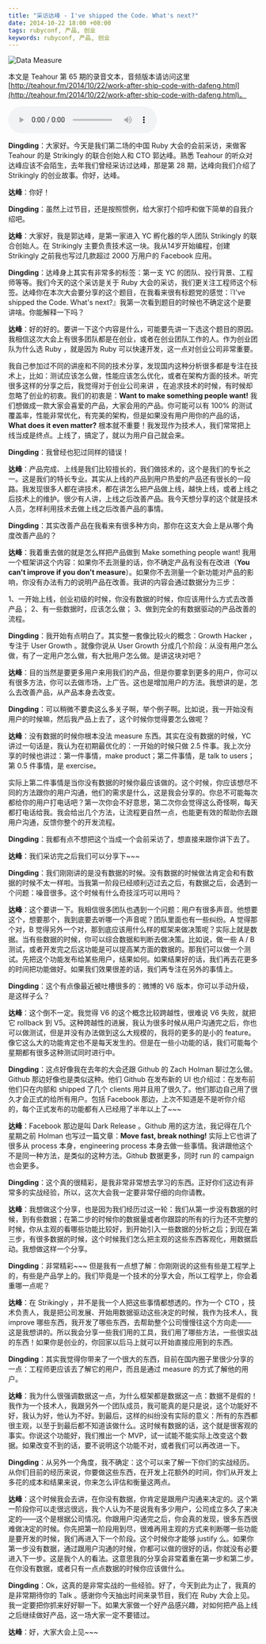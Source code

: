 ```yaml
---
title: "采访达峰 - I've shipped the Code. What's next?"
date: 2014-10-22 18:00 +08:00
tags: rubyconf, 产品, 创业
keywords: rubyconf, 产品, 创业
---
```


![Data Measure](rcc2014-dafeng/data-measure.jpg)

本文是 Teahour 第 65 期的录音文本，音频版本请访问这里 [http://teahour.fm/2014/10/22/work-after-ship-code-with-dafeng.html](http://teahour.fm/2014/10/22/work-after-ship-code-with-dafeng.html)。

<audio controls name="media">
  <source src="http://screencasts.b0.upaiyun.com/podcasts/teahour_episode_65.m4a" type="audio/mpeg">
</audio>

**Dingding**：大家好。今天是我们第二场的中国 Ruby 大会的会前采访，来做客 Teahour 的是 Strikingly 的联合创始人和 CTO 郭达峰。熟悉 Teahour 的听众对达峰应该不会陌生，去年我们曾经采访过达峰，那是第 28 期，达峰向我们介绍了 Strikingly 的创业故事。你好，达峰。

**达峰**：你好！

**Dingding**：虽然上过节目，还是按照惯例，给大家打个招呼和做下简单的自我介绍吧。

**达峰**：大家好，我是郭达峰，是第一家进入 YC 孵化器的华人团队 Strikingly 的联合创始人。在 Strikingly 主要负责技术这一块。我从14岁开始编程，创建 Strikingly 之前我也写过几款超过 2000 万用户的 Facebook 应用。

**Dingding**：达峰身上其实有非常多的标签：第一支 YC 的团队、投行背景、工程师等等。我们今天的这个采访是关于 Ruby 大会的采访，我们更关注工程师这个标签。达峰你在本次大会要分享的这个题目，在我看来很有标题党的感觉：『I've shipped the Code. What's next?』我第一次看到题目的时候也不确定这个是要讲啥。你能解释一下吗？

**达峰**：好的好的。要讲一下这个内容是什么，可能要先讲一下选这个题目的原因。我相信这次大会上有很多团队都是在创业，或者在创业团队工作的人。作为创业团队为什么选 Ruby ，就是因为 Ruby 可以快速开发，这一点对创业公司非常重要。

我自己参加过不同的讲座和不同的技术分享，发现国内这种分析很多都是专注在技术上，比如：测试应该怎么做，性能应该怎么优化，或者在架构方面的技术。听完很多这样的分享之后，我觉得对于创业公司来讲 ，在追求技术的时候，有时候却忽略了创业的初衷。我们的初衷是：**Want to make something people want!** 我们想做成一款大家会喜爱的产品，大家会用的产品。你可能可以有 100% 的测试覆盖率，性能非常优化，有完美的架构，但是如果没有用户用你的产品的话，**What does it even matter?** 根本就不重要！我发现作为技术人，我们常常把上线当成是终点。上线了，搞定了，就以为用户自己就会来。

**Dingding**：我曾经也犯过同样的错误！

**达峰**：产品完成、上线是我们比较擅长的，我们做技术的，这个是我们的专长之一。这是我们的特长专业。其实从上线的产品到用户热爱的产品还有很长的一段路。我发现很多人都在讲技术，都在讲怎么把产品做上线，越快上线，或者上线之后技术上的维护。很少有人讲，上线之后改善产品。我今天想分享的这个就是技术人员，怎样利用技术去做上线之后改善产品的事情。

**Dingding**：其实改善产品在我看来有很多种方向，那你在这支大会上是从哪个角度改善产品的？

**达峰**：我着重去做的就是怎么样把产品做到 Make something people want! 我用一个框架讲这个内容：如果你不去测量的话，你不确定产品有没有在改进（**You can't improve if you don't measure**）。如果你不去测量一个新功能对产品的影响，你没有办法有力的说明产品在改善。我讲的内容会通过数据分为三步：

1、一开始上线，创业初级的时候，你没有数据的时候，你应该用什么方式去改善产品；
2、有一些数据时，应该怎么做；
3、做到完全的有数据驱动的产品改善的流程。

**Dingding**：我开始有点明白了。其实整一套像比较火的概念：Growth Hacker ，专注于 User Growth 。就像你说从 User Growth 分成几个阶段：从没有用户怎么做，有了一定用户怎么做，有大批用户怎么做。是讲这块对吧？

**达峰**：目的当然是要更多用户来用我们的产品，但是你要拿到更多的用户，你可以有很多方法，你可以去做市场，上广告。这也是增加用户的方法。我想讲的是，怎么去改善产品，从产品本身去改变。

**Dingding**：可以稍微不要卖这么多关子啊，举个例子啊。比如说，我一开始没有用户的时候嘛，然后我产品上去了，这个时候你觉得要怎么做呢？

**达峰**：没有数据的时候你根本没法 measure 东西。其实在没有数据的时候，YC 讲过一句话是，我认为在初期最优化的：一开始的时候只做 2.5 件事。我上次分享的时候也讲过：第一件事情，make product；第二件事情，是 talk to users；第 0.5 件事情，是 exercise。

实际上第二件事情是当你没有数据的时候你最应该做的。这个时候，你应该想尽不同的方法跟你的用户沟通，他们的需求是什么，这是我会分享的。你总不可能每次都给你的用户打电话吧？第一次你会不好意思，第二次你会觉得这么奇怪啊，每天都打电话给我。我会给出几个方法，让流程更自然一点，也能更有效的帮助你去跟用户沟通，反馈你整个的开发流程。

**Dingding**：我都有点不想把这个当成一个会前采访了，想直接来跟你讲下去了。

**达峰**：我们采访完之后我们可以分享下~~~

**Dingding**：我们刚刚讲的是没有数据的时候。没有数据的时候做法肯定会和有数据的时候不太一样啦。当我第一阶段已经顺利迈过去之后，有数据之后，会遇到一个问题：噪音很多。这个时候有什么奇技淫巧可以用吗？

**达峰**：这个要讲一下。我相信很多团队也遇到一个问题：用户有很多声音。他想要这个，想要那个，我到底要去听哪一个声音呢？团队里面也有一些纠纷。A 觉得那个对，B 觉得另外一个对，那到底应该用什么样的框架来做决策呢？实际上就是数据。当有些数据的时候，你可以综合数据和判断去做决策。比如说，做一些 A / B 测试，或者开发完之后这功能是可以提高某方面的数据的。那我们可以做一个测试。先把这个功能发布给某些用户，结果如何。如果结果好的话，我们再去花更多的时间把功能做好。如果我们效果很差的话，我们再专注在另外的事情上。

**Dingding**：这个有点像最近被吐槽很多的：微博的 V6 版本，你可以手动升级，是这样子么？

**达峰**：这个倒不一定。我觉得 V6 的这个概念比较跨越性，很难说 V6 失败，就把它 rollback 到 V5。这种跨越性的进展，我认为很多时候从用户沟通完之后，你也可以做测试，但是并没有办法做到这么大规模的，我将的更多的是小的 feature。像它这么大的功能肯定也不是每天发生的。但是在一些小功能的话，我们可能每个星期都有很多这种测试同时进行中。

**Dingding**：这点好像我在去年的大会还跟 Github 的 Zach Holman 聊过怎么做。Github 那边好像也是类似这种。他们 Github 在发布新的 UI 也介绍过：在发布前他们只在内部和 shipped 了几个 clients 用并且用了很久了。他们那边自己用了很久才会正式的给所有用户。包括 Facebook 那边，上次不知道是不是听你介绍的，每个正式发布的功能都有人已经用了半年以上了~~~

**达峰**：Facebook 那边是叫 Dark Release 。Github 用的这方法，我记得在几个星期之前 Holman 也写过一篇文章：**Move fast, break nothing!** 实际上它也讲了很多从 process 本身，engineering process 本身去做一些事情。我讲跟他这个不是同一种方法，是类似的这种方法。Github 数据更多，同时 run 的 campaign 也会更多。

**Dingding**：这个真的很精彩，是我非常非常想去学习的东西。正好你们这边有非常多的实战经验，所以，这次大会我一定要非常仔细的向你请教。

**达峰**：我想做这个分享，也是因为我们经历过这一轮：我们从第一步没有数据的时候，到有些数据；在第二步的时候你的数据量或者你跟踪的所有的行为还不完整的时候，你从主观的看哪些功能比较好，到开始引入一些数据的分析之后；到现在第三步，有很多数据的时候，这个时候我们怎么把主观的这些东西客观化，用数据启动。我想做这样一个分享。

**Dingding**：非常精彩~~~ 但是我有一点想了解：你刚刚说的这些有些是工程学上的，有些是产品学上的。我们毕竟是一个技术的分享大会，所以工程学上，你会着重哪一点呢？

**达峰**：在 Strikingly ，并不是我一个人把这些事情都想透的。作为一个 CTO ，技术负责人，我是把公司发展、开始用数据驱动这些决定的时候，我作为技术人，我 improve 哪些东西，我开发了哪些东西，去帮助整个公司慢慢往这个方向走——这是我想讲的。所以我会分享一些我们用的工具，我们用了哪些方法，一些很实战的东西！如果你是创业的，你回家以后马上就可以开始直接应用到的东西。

**Dingding**：其实我觉得你带来了一个很大的东西，目前在国内圈子里很少分享的一点：工程师更应该去了解它的用户，而且是通过 measure 的方式了解他的用户。

**达峰**：我为什么很强调数据这一点，为什么框架都是数据这一点：数据不是假的！我作为一个技术人，我跟另外一个团队成员，我可能真的是只是说，这个功能好不好，我认为好，他认为不好。到最后，这样的纠纷没有实际的意义：所有的东西都很主观，以至于到最后都不知道该做什么。这时候有数据的话，这个就是很客观的事实。你说这个功能好，我们推出一个 MVP，试一试能不能实际上改变这个数据。如果改变不到的话，要不说明这个功能不对，或者我们可以再改进一下。

**Dingding**：从另外一个角度，我不确定：这个可以来了解一下你们的实战经历。从你们目前的经历来说，你要做这些东西，在开发上花额外的时间，你们从开发上多花的成本和结果来说，你来怎么评估和衡量这两点。

**达峰**：这个时候我会去讲，在你没有数据，你肯定是跟用户沟通来决定的。这个第一阶段你可以走很远很远，我个人认为不是说我有多少用户，公司成立多久了来决定的——这个是根据公司情况。你跟用户沟通完之后，你会真的发现，很多东西很难做决定的时候。你先把第一阶段用到尽，很难再用主观的方式来判断哪一些功能是要开发的时候，我们再进入下一个阶段。这个时候你才能够 justify 么。如果你第一步没有数据，通过跟用户沟通的时候，你都可以做的很好的话，你就没有必要进入下一步。这是我个人的看法。这意思我的分享会非常着重在第一步和第二步。在你没有数据，或者只有一点点数据的时候你应该做什么。

**Dingding**：Ok，这真的是非常实战的一些经验。好了，今天到此为止了，我真的是非常期待你的 Talk 。感谢你今天抽出时间来录节目，我们在 Ruby 大会上见。我一定要把你抓来好好聊一下。如果大家做一个好产品感兴趣，对如何把产品上线之后继续做好产品，这一场大家一定不要错过。

**达峰**：好，大家大会上见~~~
